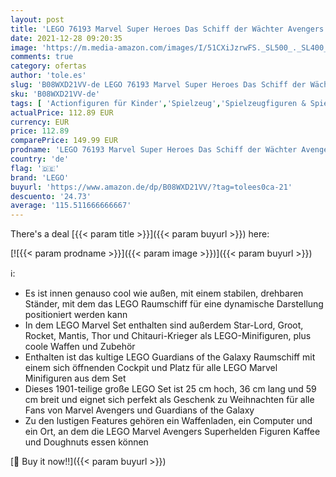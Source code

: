 ```yaml
---
layout: post
title: 'LEGO 76193 Marvel Super Heroes Das Schiff der Wächter Avengers Spielzeug Set mit Raumschiff aus Guardians of The Galaxy  tolles'
date: 2021-12-28 09:20:35
image: 'https://m.media-amazon.com/images/I/51CXiJzrwFS._SL500_._SL400_.jpg'
comments: true
category: ofertas
author: 'tole.es'
slug: 'B08WXD21VV-de LEGO 76193 Marvel Super Heroes Das Schiff der Wächter...'
sku: 'B08WXD21VV-de'
tags: [ 'Actionfiguren für Kinder','Spielzeug','Spielzeugfiguren & Spielsets','lego', ]
actualPrice: 112.89 EUR
currency: EUR
price: 112.89
comparePrice: 149.99 EUR
prodname: 'LEGO 76193 Marvel Super Heroes Das Schiff der Wächter Avengers Spielzeug Set mit Raumschiff aus Guardians of The Galaxy  tolles'
country: 'de'
flag: '🇩🇪'
brand: 'LEGO'
buyurl: 'https://www.amazon.de/dp/B08WXD21VV/?tag=tolees0ca-21'
descuento: '24.73'
average: '115.511666666667'
---
```


There's a deal [{{< param title >}}]({{< param buyurl >}})  here:

[![{{< param prodname >}}]({{< param image >}})]({{< param buyurl >}})

ℹ️:

- Es ist innen genauso cool wie außen, mit einem stabilen, drehbaren Ständer, mit dem das LEGO Raumschiff für eine dynamische Darstellung positioniert werden kann
- In dem LEGO Marvel Set enthalten sind außerdem Star-Lord, Groot, Rocket, Mantis, Thor und Chitauri-Krieger als LEGO-Minifiguren, plus coole Waffen und Zubehör
- Enthalten ist das kultige LEGO Guardians of the Galaxy Raumschiff mit einem sich öffnenden Cockpit und Platz für alle LEGO Marvel Minifiguren aus dem Set
- Dieses 1901-teilige große LEGO Set ist 25 cm hoch, 36 cm lang und 59 cm breit und eignet sich perfekt als Geschenk zu Weihnachten für alle Fans von Marvel Avengers und Guardians of the Galaxy
- Zu den lustigen Features gehören ein Waffenladen, ein Computer und ein Ort, an dem die LEGO Marvel Avengers Superhelden Figuren Kaffee und Doughnuts essen können

[🛒 Buy it now!!]({{< param buyurl >}})
